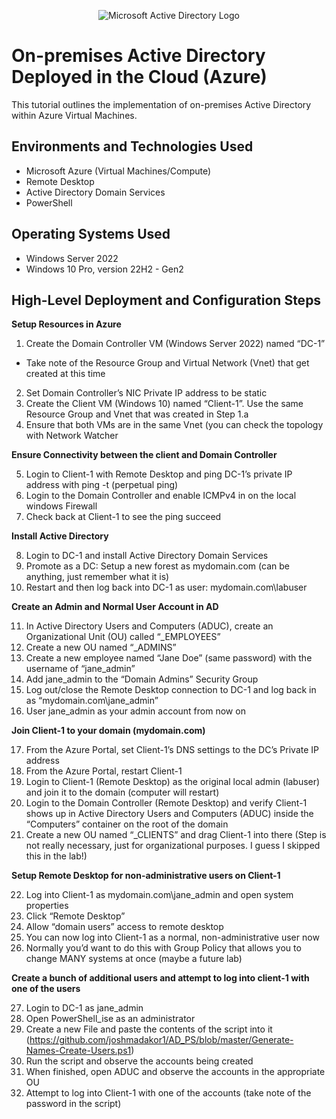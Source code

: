 <p align="center">
<img src="https://i.imgur.com/pU5A58S.png" alt="Microsoft Active Directory Logo"/>
</p>

<h1>On-premises Active Directory Deployed in the Cloud (Azure)</h1>
This tutorial outlines the implementation of on-premises Active Directory within Azure Virtual Machines.<br />



<h2>Environments and Technologies Used</h2>

- Microsoft Azure (Virtual Machines/Compute)
- Remote Desktop
- Active Directory Domain Services
- PowerShell

<h2>Operating Systems Used </h2>

- Windows Server 2022
- Windows 10 Pro, version 22H2 - Gen2

<h2>High-Level Deployment and Configuration Steps</h2>

**Setup Resources in Azure**

1. Create the Domain Controller VM (Windows Server 2022) named “DC-1”
  - Take note of the Resource Group and Virtual Network (Vnet) that get created at this time
2. Set Domain Controller’s NIC Private IP address to be static
3. Create the Client VM (Windows 10) named “Client-1”. Use the same Resource Group and Vnet that was created in Step 1.a
4. Ensure that both VMs are in the same Vnet (you can check the topology with Network Watcher

**Ensure Connectivity between the client and Domain Controller**

5. Login to Client-1 with Remote Desktop and ping DC-1’s private IP address with ping -t <ip address> (perpetual ping)
6. Login to the Domain Controller and enable ICMPv4 in on the local windows Firewall
7. Check back at Client-1 to see the ping succeed

**Install Active Directory**

8. Login to DC-1 and install Active Directory Domain Services
9. Promote as a DC: Setup a new forest as mydomain.com (can be anything, just remember what it is)
10. Restart and then log back into DC-1 as user: mydomain.com\labuser

**Create an Admin and Normal User Account in AD**

11. In Active Directory Users and Computers (ADUC), create an Organizational Unit (OU) called “_EMPLOYEES”
12. Create a new OU named “_ADMINS”
13. Create a new employee named “Jane Doe” (same password) with the username of “jane_admin”
14. Add jane_admin to the “Domain Admins” Security Group
15. Log out/close the Remote Desktop connection to DC-1 and log back in as “mydomain.com\jane_admin”
16. User jane_admin as your admin account from now on


**Join Client-1 to your domain (mydomain.com)**

17. From the Azure Portal, set Client-1’s DNS settings to the DC’s Private IP address
18. From the Azure Portal, restart Client-1
19. Login to Client-1 (Remote Desktop) as the original local admin (labuser) and join it to the domain (computer will restart)
20. Login to the Domain Controller (Remote Desktop) and verify Client-1 shows up in Active Directory Users and Computers (ADUC) inside the “Computers” container on the root of the domain
21. Create a new OU named “_CLIENTS” and drag Client-1 into there (Step is not really necessary, just for organizational purposes. I guess I skipped this in the lab!)


**Setup Remote Desktop for non-administrative users on Client-1**

22. Log into Client-1 as mydomain.com\jane_admin and open system properties
23. Click “Remote Desktop”
24. Allow “domain users” access to remote desktop
25. You can now log into Client-1 as a normal, non-administrative user now
26. Normally you’d want to do this with Group Policy that allows you to change MANY systems at once (maybe a future lab)

**Create a bunch of additional users and attempt to log into client-1 with one of the users**

27. Login to DC-1 as jane_admin
28. Open PowerShell_ise as an administrator
29. Create a new File and paste the contents of the script into it (https://github.com/joshmadakor1/AD_PS/blob/master/Generate-Names-Create-Users.ps1)
30. Run the script and observe the accounts being created
31. When finished, open ADUC and observe the accounts in the appropriate OU
32. Attempt to log into Client-1 with one of the accounts (take note of the password in the script)
